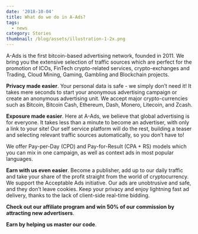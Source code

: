 ```yaml
---
date: '2018-10-04'
title: What do we do in A-Ads?
tags:
  - news
category: Stories
thumbnail: /blog/assets/illustration-1-2x.png
---
```

A-Ads is the first bitcoin-based advertising network, founded in 2011. We bring you the extensive selection of traffic sources which are perfect for the promotion of ICOs, FinTech crypto-related services, crypto-exchanges and Trading, Cloud Mining, Gaming, Gambling and Blockchain projects. 

**Privacy made easier**.  Your personal data is safe - we simply don’t need it! It takes mere seconds to start your anonymous advertising campaign or create an anonymous advertising unit. We accept major crypto-currencies such as Bitcoin, Bitcoin Cash, Ethereum, Dash, Monero, Litecoin, and Zcash. 

**Exposure made easier**. Here at A-Ads, we believe that global advertising is for everyone. It takes less than a minute to become an advertiser, with only a link to your site! Our self service platform will do the rest, building a teaser and selecting relevant traffic sources automatically, so you don’t have to!

We offer Pay-per-Day (CPD) and Pay-for-Result (CPA + RS) models which you can mix in one campaign, as well as context ads in most popular languages. 

**Earn with us even easier**. Become a publisher, add up to our daily traffic and take your share of the profit straight from the world of cryptocurrency. We support the Acceptable Ads initiative. Our ads are unobtrusive and safe, and they don’t leave cookies. Keep your privacy and enjoy lightning fast ad delivery, thanks to the lack of client-side real-time bidding. 

**Check out our affiliate program and win 50% of our commission by attracting new advertisers**.

**Earn by helping us master our code**.
